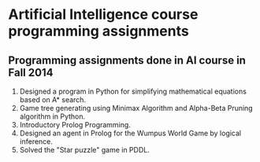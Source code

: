 Artificial Intelligence course programming assignments
=======
Programming assignments done in AI course in Fall 2014
-----------
  1. Designed a program in Python for simplifying mathematical equations based on A* search.
  2. Game tree generating using Minimax Algorithm and Alpha-Beta Pruning algorithm in Python.
  3. Introductory Prolog Programming.
  4. Designed an agent in Prolog for the Wumpus World Game by logical inference.
  5. Solved the "Star puzzle" game in PDDL.
